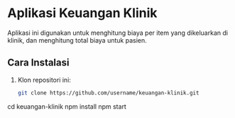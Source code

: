 # Aplikasi Keuangan Klinik

Aplikasi ini digunakan untuk menghitung biaya per item yang dikeluarkan di klinik, dan menghitung total biaya untuk pasien.

## Cara Instalasi

1. Klon repositori ini:
   ```bash
   git clone https://github.com/username/keuangan-klinik.git
cd keuangan-klinik
npm install
npm start
